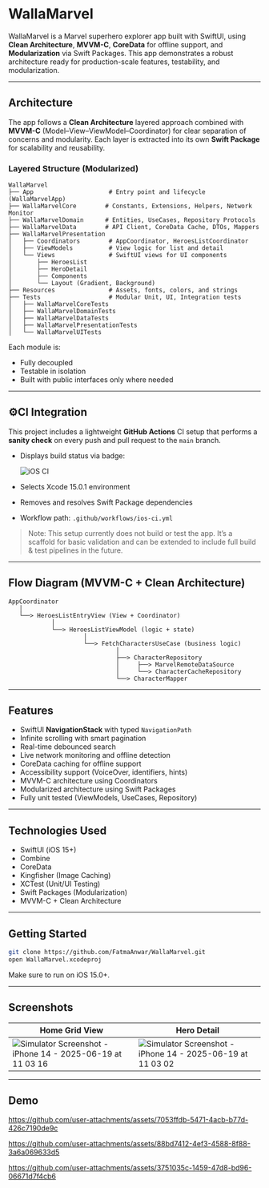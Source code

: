 
# WallaMarvel

WallaMarvel is a Marvel superhero explorer app built with SwiftUI, using **Clean Architecture**, **MVVM-C**, **CoreData** for offline support, and **Modularization** via Swift Packages. This app demonstrates a robust architecture ready for production-scale features, testability, and modularization.

---

## Architecture

The app follows a **Clean Architecture** layered approach combined with **MVVM-C** (Model–View–ViewModel–Coordinator) for clear separation of concerns and modularity. Each layer is extracted into its own **Swift Package** for scalability and reusability.

### Layered Structure (Modularized)


```
WallaMarvel
├── App                     # Entry point and lifecycle (WallaMarvelApp)
├── WallaMarvelCore        # Constants, Extensions, Helpers, Network Monitor
├── WallaMarvelDomain      # Entities, UseCases, Repository Protocols
├── WallaMarvelData        # API Client, CoreData Cache, DTOs, Mappers
├── WallaMarvelPresentation
│   ├── Coordinators        # AppCoordinator, HeroesListCoordinator
│   ├── ViewModels          # View logic for list and detail
│   └── Views               # SwiftUI views for UI components
│       ├── HeroesList
│       ├── HeroDetail
│       ├── Components
│       └── Layout (Gradient, Background)
├── Resources               # Assets, fonts, colors, and strings
├── Tests                   # Modular Unit, UI, Integration tests
│   ├── WallaMarvelCoreTests
│   ├── WallaMarvelDomainTests
│   ├── WallaMarvelDataTests
│   ├── WallaMarvelPresentationTests
│   └── WallaMarvelUITests
```


Each module is:
- Fully decoupled
- Testable in isolation
- Built with public interfaces only where needed

---

## ⚙CI Integration

This project includes a lightweight **GitHub Actions** CI setup that performs a **sanity check** on every push and pull request to the `main` branch.

- Displays build status via badge:

  ![iOS CI](https://github.com/FatmaAnwar/WallaMarvel/actions/workflows/ios-ci.yml/badge.svg)
- Selects Xcode 15.0.1 environment
- Removes and resolves Swift Package dependencies
- Workflow path: `.github/workflows/ios-ci.yml`

> Note: This setup currently does not build or test the app. It’s a scaffold for basic validation and can be extended to include full build & test pipelines in the future.

---

## Flow Diagram (MVVM-C + Clean Architecture)

```
AppCoordinator
   │
   └──> HeroesListEntryView (View + Coordinator)
            │
            └──> HeroesListViewModel (logic + state)
                     │
                     └──> FetchCharactersUseCase (business logic)
                              │
                              ├──> CharacterRepository
                              │     ├──> MarvelRemoteDataSource
                              │     └──> CharacterCacheRepository
                              └──> CharacterMapper
```

---

## Features

* SwiftUI **NavigationStack** with typed `NavigationPath`
* Infinite scrolling with smart pagination
* Real-time debounced search
* Live network monitoring and offline detection
* CoreData caching for offline support
* Accessibility support (VoiceOver, identifiers, hints)
* MVVM-C architecture using Coordinators
* Modularized architecture using Swift Packages
* Fully unit tested (ViewModels, UseCases, Repository)

---

## Technologies Used

* SwiftUI (iOS 15+)
* Combine
* CoreData
* Kingfisher (Image Caching)
* XCTest (Unit/UI Testing)
* Swift Packages (Modularization)
* MVVM-C + Clean Architecture

---

## Getting Started

```bash
git clone https://github.com/FatmaAnwar/WallaMarvel.git
open WallaMarvel.xcodeproj
```

Make sure to run on iOS 15.0+.

---

## Screenshots

| Home Grid View         | Hero Detail                |
| ---------------------- | -------------------------- |
| ![Simulator Screenshot - iPhone 14 - 2025-06-19 at 11 03 16](https://github.com/user-attachments/assets/2066ef13-6dd3-44f9-a3d9-e2a75c18668c) | ![Simulator Screenshot - iPhone 14 - 2025-06-19 at 11 03 02](https://github.com/user-attachments/assets/5664586f-6115-4ecc-9c12-831b1e16cf31) |

---

## Demo

https://github.com/user-attachments/assets/7053ffdb-5471-4acb-b77d-426c7190de9c

https://github.com/user-attachments/assets/88bd7412-4ef3-4588-8f88-3a6a069633d5

https://github.com/user-attachments/assets/3751035c-1459-47d8-bd96-06671d7f4cb6
